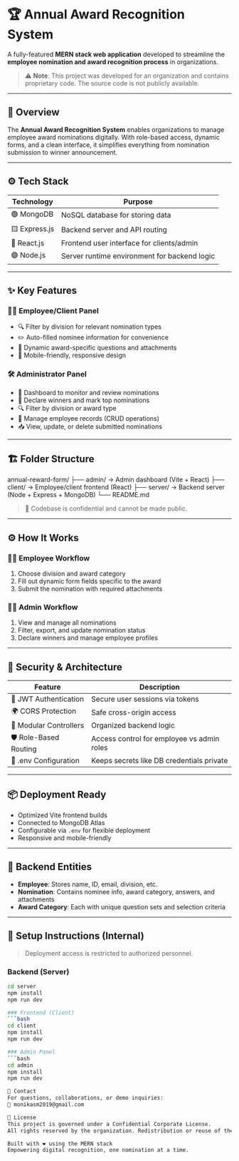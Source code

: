 # 🏆 Annual Award Recognition System

A fully-featured **MERN stack web application** developed to streamline the **employee nomination and award recognition process** in organizations.

> ⚠️ **Note**: This project was developed for an organization and contains proprietary code. The source code is not publicly available.

---

## 📌 Overview

The **Annual Award Recognition System** enables organizations to manage employee award nominations digitally. With role-based access, dynamic forms, and a clean interface, it simplifies everything from nomination submission to winner announcement.

---

## ⚙️ Tech Stack

| Technology     | Purpose                                         |
|----------------|-------------------------------------------------|
| 🟢 MongoDB      | NoSQL database for storing data                 |
| 🟨 Express.js   | Backend server and API routing                  |
| 🔵 React.js     | Frontend user interface for clients/admin       |
| 🟣 Node.js      | Server runtime environment for backend logic    |

---

## ✨ Key Features

### 👩‍💼 Employee/Client Panel

- 🔍 Filter by division for relevant nomination types  
- ✏️ Auto-filled nominee information for convenience  
- 🧾 Dynamic award-specific questions and attachments  
- 📱 Mobile-friendly, responsive design

### 🛠 Administrator Panel

- 📑 Dashboard to monitor and review nominations  
- 🏅 Declare winners and mark top nominations  
- 🔍 Filter by division or award type  
- 👥 Manage employee records (CRUD operations)  
- 📥 View, update, or delete submitted nominations

---

## 🏗️ Folder Structure

annual-reward-form/
├── admin/ → Admin dashboard (Vite + React)
├── client/ → Employee/client frontend (React)
├── server/ → Backend server (Node + Express + MongoDB)
└── README.md


> 📁 Codebase is confidential and cannot be made public.

---

## ⚙️ How It Works

### 👨‍💼 Employee Workflow
1. Choose division and award category
2. Fill out dynamic form fields specific to the award
3. Submit the nomination with required attachments

### 🧑‍💼 Admin Workflow
1. View and manage all nominations
2. Filter, export, and update nomination status
3. Declare winners and manage employee profiles

---

## 🔐 Security & Architecture

| Feature               | Description                                 |
|-----------------------|---------------------------------------------|
| 🔑 JWT Authentication | Secure user sessions via tokens             |
| 🌍 CORS Protection     | Safe cross-origin access                    |
| 🧩 Modular Controllers | Organized backend logic                     |
| 🛡 Role-Based Routing  | Access control for employee vs admin roles  |
| 📁 .env Configuration  | Keeps secrets like DB credentials private   |

---

## 📦 Deployment Ready

- Optimized Vite frontend builds  
- Connected to MongoDB Atlas  
- Configurable via `.env` for flexible deployment  
- Responsive and mobile-friendly

---

## 🧬 Backend Entities

- **Employee**: Stores name, ID, email, division, etc.  
- **Nomination**: Contains nominee info, award category, answers, and attachments  
- **Award Category**: Each with unique question sets and selection criteria  

---

## 🚀 Setup Instructions (Internal)

> Deployment access is restricted to authorized personnel.

### Backend (Server)
```bash
cd server
npm install
npm run dev

### Frontend (Client)
```bash
cd client
npm install
npm run dev

### Admin Panel
```bash
cd admin
npm install
npm run dev

🤝 Contact
For questions, collaborations, or demo inquiries:
📧 monikasm2019@gmail.com

📄 License
This project is governed under a Confidential Corporate License.
All rights reserved by the organization. Redistribution or reuse of the code is strictly prohibited.

Built with ❤️ using the MERN stack
Empowering digital recognition, one nomination at a time.


